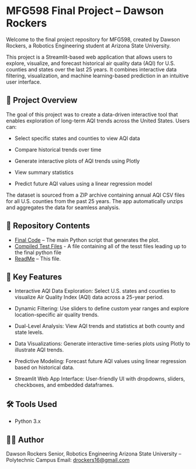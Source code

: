 # MFG598 Final Project – Dawson Rockers

Welcome to the final project repository for MFG598, created by Dawson Rockers, a Robotics Engineering student at Arizona State University.

This project is a Streamlit-based web application that allows users to explore, visualize, and forecast historical air quality data (AQI) for U.S. counties and states over the last 25 years. It combines interactive data filtering, visualization, and machine learning-based prediction in an intuitive user interface.

## 🔧 Project Overview

The goal of this project was to create a data-driven interactive tool that enables exploration of long-term AQI trends across the United States. Users can:

- Select specific states and counties to view AQI data

- Compare historical trends over time

- Generate interactive plots of AQI trends using Plotly

- View summary statistics

- Predict future AQI values using a linear regression model

The dataset is sourced from a ZIP archive containing annual AQI CSV files for all U.S. counties from the past 25 years. The app automatically unzips and aggregates the data for seamless analysis.

## 📁 Repository Contents

- [Final Code](MFG598-Final-Rockers/FinalCode.py) – The main Python script that generates the plot.
- [Compiled Test Files](MFG598-Final-Rockers/AllTestFiles) - A file containing all of the tesst files leading up to the final python file
- [ReadMe](MFG598-Final-Rockers/README.md) – This file.
    
## 📌 Key Features

- Interactive AQI Data Exploration: Select U.S. states and counties to visualize Air Quality Index (AQI) data across a 25-year period.

- Dynamic Filtering: Use sliders to define custom year ranges and explore location-specific air quality trends.

- Dual-Level Analysis: View AQI trends and statistics at both county and state levels.

- Data Visualizations: Generate interactive time-series plots using Plotly to illustrate AQI trends.

- Predictive Modeling: Forecast future AQI values using linear regression based on historical data.

- Streamlit Web App Interface: User-friendly UI with dropdowns, sliders, checkboxes, and embedded dataframes.

## 🛠 Tools Used
    
- Python 3.x

## 👨‍🎓 Author

Dawson Rockers
Senior, Robotics Engineering
Arizona State University – Polytechnic Campus
Email: drockers16@gmail.com
